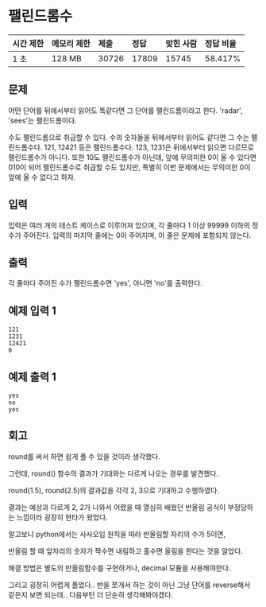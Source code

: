 # 팰린드롬수

| 시간 제한 | 메모리 제한 | 제출  | 정답  | 맞힌 사람 | 정답 비율 |
| :-------- | :---------- | :---- | :---- | :-------- | :-------- |
| 1 초      | 128 MB      | 30726 | 17809 | 15745     | 58.417%   |

## 문제

어떤 단어를 뒤에서부터 읽어도 똑같다면 그 단어를 팰린드롬이라고 한다. 'radar', 'sees'는 팰린드롬이다.

수도 팰린드롬으로 취급할 수 있다. 수의 숫자들을 뒤에서부터 읽어도 같다면 그 수는 팰린드롬수다. 121, 12421 등은 팰린드롬수다. 123, 1231은 뒤에서부터 읽으면 다르므로 팰린드롬수가 아니다. 또한 10도 팰린드롬수가 아닌데, 앞에 무의미한 0이 올 수 있다면 010이 되어 팰린드롬수로 취급할 수도 있지만, 특별히 이번 문제에서는 무의미한 0이 앞에 올 수 없다고 하자.

## 입력

입력은 여러 개의 테스트 케이스로 이루어져 있으며, 각 줄마다 1 이상 99999 이하의 정수가 주어진다. 입력의 마지막 줄에는 0이 주어지며, 이 줄은 문제에 포함되지 않는다.

## 출력

각 줄마다 주어진 수가 팰린드롬수면 'yes', 아니면 'no'를 출력한다.

## 예제 입력 1

```
121
1231
12421
0
```

## 예제 출력 1

```
yes
no
yes
```

## 회고
round를 써서 하면 쉽게 풀 수 있을 것이라 생각했다.

그런데, round() 함수의 결과가 기대와는 다르게 나오는 경우를 발견했다.

round(1.5), round(2.5)의 결과값을 각각 2, 3으로 기대하고 수행하였다.

결과는 예상과 다르게 2, 2가 나와서 어렸을 때 열심히 배웠던 반올림 공식이 부정당하는 느낌이라 굉장히 현타가 왔었다.

알고보니 python에서는 사사오입 원칙을 따라 반올림할 자리의 수가 5이면,

반올림 할 때 앞자리의 숫자가 짝수면 내림하고 홀수면 올림을 한다는 것을 알았다.

해결 방법은 별도의 반올림함수를 구현하거나, decimal 모듈을 사용해야한다.

그리고 굉장히 어렵게 풀었다.. 반을 쪼개서 하는 것이 아닌 그냥 단어를 reverse해서 같은지 보면 되는데.. 다음부턴 더 단순히 생각해봐야겠다.